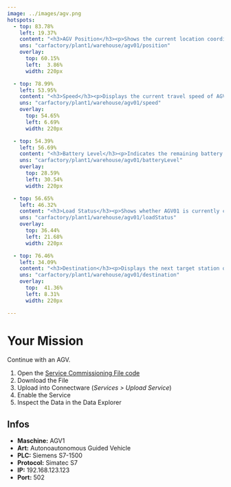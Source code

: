```yaml
---
image: ../images/agv.png
hotspots:
  - top: 83.78%
    left: 19.37%
    content: "<h3>AGV Position</h3><p>Shows the current location coordinates of AGV01 within the warehouse.</p>"
    uns: "carfactory/plant1/warehouse/agv01/position"
    overlay:
      top: 60.15%
      left:  3.86%
      width: 220px

  - top: 78.99%
    left: 53.95%
    content: "<h3>Speed</h3><p>Displays the current travel speed of AGV01 in meters per second.</p>"
    uns: "carfactory/plant1/warehouse/agv01/speed"
    overlay:
      top: 54.65%
      left: 6.69%
      width: 220px

  - top: 54.39%
    left: 56.69%
    content: "<h3>Battery Level</h3><p>Indicates the remaining battery percentage of AGV01.</p>"
    uns: "carfactory/plant1/warehouse/agv01/batteryLevel"
    overlay:
      top: 28.59%
      left: 30.54%
      width: 220px

  - top: 56.65%
    left: 46.32%
    content: "<h3>Load Status</h3><p>Shows whether AGV01 is currently carrying a load or is empty.</p>"
    uns: "carfactory/plant1/warehouse/agv01/loadStatus"
    overlay:
      top: 36.44%
      left: 21.68%
      width: 220px

  - top: 76.46%
    left: 34.09%
    content: "<h3>Destination</h3><p>Displays the next target station or drop-off point for AGV01.</p>"
    uns: "carfactory/plant1/warehouse/agv01/destination"
    overlay:
      top:  41.36%
      left: 8.31%
      width: 220px

---
```



# Your Mission

Continue with an AGV.

1. Open the [Service Commissioning File code](assets/yaml/06_agv.cw.yaml)
2. Download the File
3. Upload into Connectware (*Services > Upload Service*)
4. Enable the Service
5. Inspect the Data in the Data Explorer

## Infos

- **Maschine:** AGV1
- **Art:** Autonoautonomous Guided Vehicle
- **PLC:** Siemens S7-1500
- **Protocol:** Simatec S7
- **IP:** 192.168.123.123
- **Port:** 502
